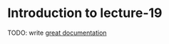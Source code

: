 # Introduction to lecture-19

TODO: write [great documentation](http://jacobian.org/writing/what-to-write/)
